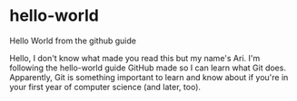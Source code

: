 # hello-world
Hello World from the github guide

Hello, I don't know what made you read this but my name's Ari.
I'm following the hello-world guide GitHub made so I can learn what Git does.
Apparently, Git is something important to learn and know about if you're
in your first year of computer science (and later, too).
